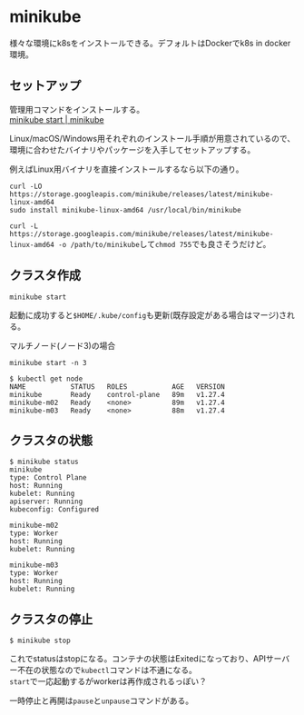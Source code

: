 # minikube

様々な環境にk8sをインストールできる。デフォルトはDockerでk8s in docker環境。

## セットアップ

管理用コマンドをインストールする。  
[minikube start | minikube](https://minikube.sigs.k8s.io/docs/start/)

Linux/macOS/Windows用それぞれのインストール手順が用意されているので、環境に合わせたバイナリやパッケージを入手してセットアップする。

例えばLinux用バイナリを直接インストールするなら以下の通り。

```console
curl -LO https://storage.googleapis.com/minikube/releases/latest/minikube-linux-amd64
sudo install minikube-linux-amd64 /usr/local/bin/minikube
```

`curl -L https://storage.googleapis.com/minikube/releases/latest/minikube-linux-amd64 -o /path/to/minikube`して`chmod 755`でも良さそうだけど。

## クラスタ作成

```console
minikube start
```

起動に成功すると`$HOME/.kube/config`も更新(既存設定がある場合はマージ)される。

マルチノード(ノード3)の場合

```console
minikube start -n 3
```

```console
$ kubectl get node
NAME           STATUS   ROLES           AGE   VERSION
minikube       Ready    control-plane   89m   v1.27.4
minikube-m02   Ready    <none>          89m   v1.27.4
minikube-m03   Ready    <none>          88m   v1.27.4
```

## クラスタの状態

```console
$ minikube status
minikube
type: Control Plane
host: Running
kubelet: Running
apiserver: Running
kubeconfig: Configured

minikube-m02
type: Worker
host: Running
kubelet: Running

minikube-m03
type: Worker
host: Running
kubelet: Running
```

## クラスタの停止

```console
$ minikube stop
```

これでstatusはstopになる。コンテナの状態はExitedになっており、APIサーバー不在の状態なので`kubectl`コマンドは不通になる。  
`start`で一応起動するがworkerは再作成されるっぽい？

一時停止と再開は`pause`と`unpause`コマンドがある。
